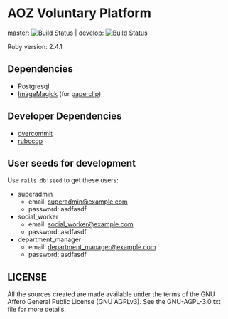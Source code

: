 # AOZ Voluntary Platform

[master](https://github.com/panter/aoz-003/tree/master): [![Build Status](https://travis-ci.org/panter/aoz-003.svg?branch=master)](https://travis-ci.org/panter/aoz-003) |
[develop](https://github.com/panter/aoz-003): [![Build Status](https://travis-ci.org/panter/aoz-003.svg?branch=develop)](https://travis-ci.org/panter/aoz-003)

Ruby version: 2.4.1

## Dependencies

- Postgresql
- [ImageMagick](http://www.imagemagick.org/) (for [paperclip](https://github.com/thoughtbot/paperclip))

## Developer Dependencies

- [overcommit](https://github.com/brigade/overcommit)
- [rubocop](https://github.com/bbatsov/rubocop)

## User seeds for development

Use `rails db:seed` to get these users:

- superadmin
  - email: superadmin@example.com
  - password: asdfasdf
- social_worker
  - email: social_worker@example.com
  - password: asdfasdf
- department_manager
  - email: department_manager@example.com
  - password: asdfasdf

## LICENSE

All the sources created are made available under the terms
of the GNU Affero General Public License (GNU AGPLv3).
See the GNU-AGPL-3.0.txt file for more details.
